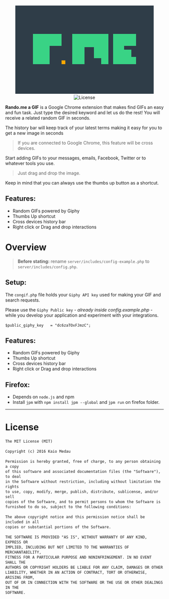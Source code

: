 <p align="center">
   <img src="http://raw.githubusercontent.com/kaiomedau/rando-me/master/google-chrome/layout/Chrome-Store/store_rando_tile_440.png" alt="Rando.me a GIF" /><br/>
   <img alt="License" src="https://img.shields.io/badge/license-MIT-blue.svg" />
</p>

**Rando.me a GIF** is a Google Chrome extension that makes find GIFs an easy and fun task. Just type the desired keyword and let us do the rest! You will receive a related random GIF in seconds.

The history bar will keep track of your latest terms making it easy for you to get a new image in seconds
> If you are connected to Google Chrome, this feature will be cross devices.

Start adding GIFs to your messages, emails, Facebook, Twitter or to whatever tools you use.
> Just drag and drop the image.

Keep in mind that you can always use the thumbs up button as a shortcut.

## Features:
- Random GIFs powered by Giphy
- Thumbs Up shortcut
- Cross devices history bar
- Right click or Drag and drop interactions

# Overview
> **Before stating:** rename `server/includes/config-example.php` to `server/includes/config.php`.

## Setup:
The `congif.php` file holds your `Giphy API key` used for making your GIF and search requests.

Please use the `Giphy Public key` - *already inside config.example.php* - while you develop your application and experiment with your integrations.

```$public_giphy_key   = "dc6zaTOxFJmzC";```

## Features:
- Random GIFs powered by Giphy
- Thumbs Up shortcut
- Cross devices history bar
- Right click or Drag and drop interactions

## Firefox:
- Depends on `node.js` and npm
- Install `jpm` with `npm install jpm --global` and `jpm run` on firefox folder.

----

# License

```
The MIT License (MIT)

Copyright (c) 2016 Kaio Medau

Permission is hereby granted, free of charge, to any person obtaining a copy
of this software and associated documentation files (the "Software"), to deal
in the Software without restriction, including without limitation the rights
to use, copy, modify, merge, publish, distribute, sublicense, and/or sell
copies of the Software, and to permit persons to whom the Software is
furnished to do so, subject to the following conditions:

The above copyright notice and this permission notice shall be included in all
copies or substantial portions of the Software.

THE SOFTWARE IS PROVIDED "AS IS", WITHOUT WARRANTY OF ANY KIND, EXPRESS OR
IMPLIED, INCLUDING BUT NOT LIMITED TO THE WARRANTIES OF MERCHANTABILITY,
FITNESS FOR A PARTICULAR PURPOSE AND NONINFRINGEMENT. IN NO EVENT SHALL THE
AUTHORS OR COPYRIGHT HOLDERS BE LIABLE FOR ANY CLAIM, DAMAGES OR OTHER
LIABILITY, WHETHER IN AN ACTION OF CONTRACT, TORT OR OTHERWISE, ARISING FROM,
OUT OF OR IN CONNECTION WITH THE SOFTWARE OR THE USE OR OTHER DEALINGS IN THE
SOFTWARE.
```
